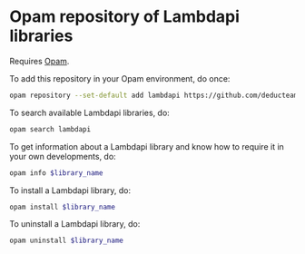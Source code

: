 Opam repository of Lambdapi libraries
=====================================

Requires [Opam](https://opam.ocaml.org/).

To add this repository in your Opam environment, do once:

```bash
opam repository --set-default add lambdapi https://github.com/deducteam/opam-lambdapi-repository.git
```

To search available Lambdapi libraries, do:

```bash
opam search lambdapi
```

To get information about a Lambdapi library and know how to require it in your own developments, do:

```bash
opam info $library_name
```

To install a Lambdapi library, do:

```bash
opam install $library_name
```

To uninstall a Lambdapi library, do:

```bash
opam uninstall $library_name
```
